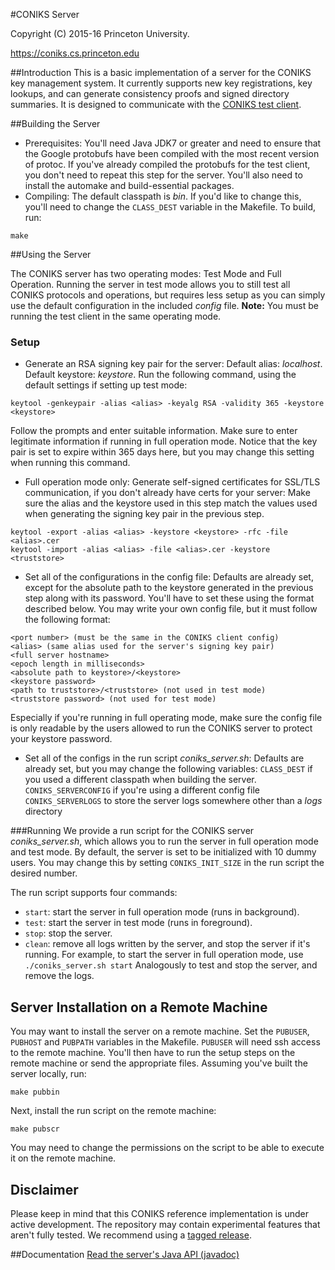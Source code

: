 #CONIKS Server

Copyright (C) 2015-16 Princeton University.

https://coniks.cs.princeton.edu

##Introduction
This is a basic implementation of a server for the CONIKS key management system. It currently supports new key registrations, key lookups, and can generate consistency proofs and signed directory summaries. It is designed to communicate with the [CONIKS test client](https://github.com/citp/coniks-ref-implementation/tree/master/coniks_test_client).

##Building the Server
- Prerequisites:
You'll need Java JDK7 or greater and need to ensure that the Google protobufs have been compiled with the most recent version of protoc. If you've already compiled the protobufs for the test client, you don't need
to repeat this step for the server.
You'll also need to install the automake and build-essential packages.
- Compiling:
The default classpath is *bin*. If you'd like to change this, you'll need to change the ```CLASS_DEST``` 
variable in the Makefile. To build, run:
```
make 
```

##Using the Server

The CONIKS server has two operating modes: Test Mode and Full Operation. 
Running the server in test mode allows you to still test all CONIKS protocols and operations,
but requires less setup as you can simply use the default configuration in the included *config* file.
**Note:** You must be running the test client in the same operating mode.

### Setup
- Generate an RSA signing key pair for the server:
Default alias: *localhost*. Default keystore: *keystore*.
Run the following command, using the default settings if setting up test mode:
```
keytool -genkeypair -alias <alias> -keyalg RSA -validity 365 -keystore <keystore>
```
Follow the prompts and enter suitable information. Make sure to enter legitimate information if running
in full operation mode. Notice that the key pair is set to expire within 365 days here, but you may 
change this setting when running this command.
- Full operation mode only: Generate self-signed certificates for SSL/TLS communication, 
if you don't already have certs for your server:
Make sure the alias and the keystore used in this step match the values used when generating the 
signing key pair in the previous step.
```
keytool -export -alias <alias> -keystore <keystore> -rfc -file <alias>.cer
keytool -import -alias <alias> -file <alias>.cer -keystore <truststore>
```
- Set all of the configurations in the config file:
Defaults are already set, except for the absolute path to the keystore generated in the 
previous step along with its password. You'll have to set these using the format
described below.
You may write your own config file, but it must follow the following format:
```
<port number> (must be the same in the CONIKS client config)
<alias> (same alias used for the server's signing key pair)
<full server hostname>
<epoch length in milliseconds>
<absolute path to keystore>/<keystore>
<keystore password>
<path to truststore>/<truststore> (not used in test mode)
<truststore password> (not used for test mode)
```
Especially if you're running in full operating mode, make sure the config file is only readable 
by the users allowed to run the CONIKS server to protect your keystore password.
- Set all of the configs in the run script *coniks_server.sh*:
Defaults are already set, but you may change the following variables:
```CLASS_DEST``` if you used a different classpath when building the server.
```CONIKS_SERVERCONFIG``` if you're using a different config file
```CONIKS_SERVERLOGS``` to store the server logs somewhere other than a *logs* directory

###Running
We provide a run script for the CONIKS server *coniks_server.sh*, which allows you to run the server in
full operation mode and test mode.
By default, the server is set to be initialized with 10 dummy users. You may change this by setting 
```CONIKS_INIT_SIZE``` in the run script the desired number.

The run script supports four commands: 
- ```start```: start the server in full operation mode (runs in background).
- ```test```: start the server in test mode (runs in foreground).
- ```stop```: stop the server.
- ```clean```: remove all logs written by the server, and stop the server if it's running.
For example, to start the server in full operation mode, use
```./coniks_server.sh start```
Analogously to test and stop the server, and remove the logs.

## Server Installation on a Remote Machine
You may want to install the server on a remote machine.
Set the ```PUBUSER```, ```PUBHOST``` and ```PUBPATH``` variables in the Makefile.
```PUBUSER``` will need ssh access to the remote machine.
You'll then have to run the setup steps on the remote machine or send the appropriate files.
Assuming you've built the server locally, run:
```
make pubbin
```
Next, install the run script on the remote machine:
```
make pubscr
```
You may need to change the permissions on the script to be able to execute it on the remote machine.

## Disclaimer
Please keep in mind that this CONIKS reference implementation is under active development. The repository may contain experimental features that aren't fully tested. We recommend using a [tagged release](https://github.com/citp/coniks-ref-implementation/releases).

##Documentation
[Read the server's Java API (javadoc)](https://citp.github.io/coniks-ref-implementation/org/coniks/coniks_server/package-summary.html)
